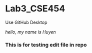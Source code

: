 # Lab3_CSE454

Use GitHub Desktop

_hello, my name is Huyen_
### This is for testing edit file in repo

